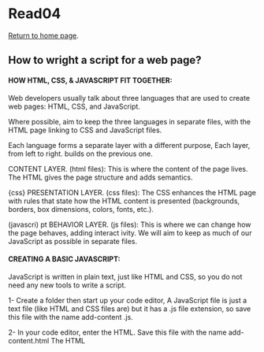 # Read04

[Return to home page](https://momansi96.github.io/reading-notes/). 


## How to wright a script for a web page? 

#### HOW HTML, CSS, & JAVASCRIPT FIT TOGETHER: 

Web developers usually talk about three languages that
are used to create web pages: HTML, CSS, and JavaScript.

Where possible, aim to keep the three languages in separate files, with the HTML page linking to CSS and JavaScript files.

Each language forms a separate layer with a different purpose, Each layer, from left to right. builds on the previous one.

<html>
CONTENT LAYER. (html files): 
This is where the content of the page lives. The HTML gives the page structure and adds semantics.

{css}
PRESENTATION LAYER. (css files): 
The CSS enhances the HTML page with rules that state how
the HTML content is presented (backgrounds, borders, box
dimensions, colors, fonts, etc.).

(javascri) pt
BEHAVIOR LAYER. (js files):
This is where we can change how the page behaves, adding
interact ivity. We will aim to keep as much of our JavaScript as possible in separate files.


#### CREATING A BASIC JAVASCRIPT: 

JavaScript is written in plain text, just like HTML and CSS, so you do not need any new tools to write a script.

1- Create a folder then start up your code editor, A JavaScript file is just a text file (like HTML and CSS
files are) but it has a .js file extension, so save this file with the name add-content .js. 

2- In your code editor, enter the HTML. Save this file with the name add-content.html The HTML <script> element is used to load the JavaScript file into the page. It has an attribute called src, whose value is the path to the script you created. This tells the browser to find and load the script file (just like the src attribute on an <img> tag).

3- Open the HTML file in your browser. You should see that the JavaScript has been added. 

4- view the source code for the page. The source of the web page does not actually show the new element that has been added into the page; it just shows the link to the JavaScript file.

- JAVASCRIPT RUNS WHERE IT IS FOUND IN THE HTML When the browser comes across a <script> element, it stops to load the script and then checks to see if it needs to do anything.


## BASIC JAVASCRIPT INSTRUCTIONS: 

#### STATEMENTS: 

A script is a series of instructions that a computer can follow one-by-one, Each individual instruction or step is known as a statement, Statements should end with a semicolon.

STATEMENTS ARE INSTRUCTIONS AND EACH ONE STARTS ON A NEW LINE The semicolon also tells the JavaScript interpreter
when a step is over, indicating that it should move to the next step. 

#### COMMENTS: 

You should write comments to explain what your code does.
They help make your code easier to read and understand. This can help you and others who read your code.

MULTI-LINE COMMENTS: To write a comment that stretches over more than one line, you use a multi-line comment, starting with the (* characters and ending with the * /) characters.
Anything between these characters is not processed· by the JavaScript interpreter.

#### WHAT IS A VARIABLE? 

A script will have to temporarily store the bits of information it needs to do its job. It can store this data in variables.

A variable is a good name for this concept because the data stored in a variable can change (or vary) each time a script runs.

- Before you use a variable you need to announce that you want to use them, this involves creating a variable and giving it a name. 
(var name;)

- Once you created the variable you can tell it what kind of information you want to stor in it. 
(name = 'Mohammed'; )

#### DATA TYPES: 

JavaScript distinguishes between numbers, strings, and true or false values known as Booleans.

1- NUMERIC DATA TYPE:The numeric data type handles
numbers. 
2- STRING DATA TYPE: The strings data type consists of
letters and other characters.
3- BOOLEAN DATA TYPE: Boolean data types can have one
of two va lues: true or false. 

#### RULES FOR NAMING VARIABLES: 

- Here are six rules you must always follow when giving a variable a name: 

1- The name must begin with a letter, dollar sign ($),or an
underscore (_). It must not start with a number.

2- The name can contain letters, numbers, dollar sign ($), or an underscore (_). Note that you must not use a dash(-) or a period (.) in a variable name. 

3- You cannot use keywords or reserved words. 

4- All variables are case sensitive, so score and Score would be different variable names, but it is bad practice to create two variables that have the same name using different cases.

5- Use a name that describes the kind of information that the variable stores. 

6- If your variable name is made up of more than one word, use a capital letter for the first letter of every word after the first word.


